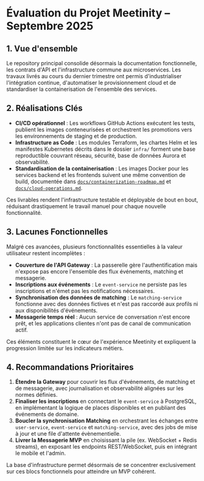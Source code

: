 # Évaluation du Projet Meetinity – Septembre 2025

## 1. Vue d'ensemble

Le repository principal consolide désormais la documentation fonctionnelle, les contrats d'API et l'infrastructure commune aux microservices. Les travaux livrés au cours du dernier trimestre ont permis d'industrialiser l'intégration continue, d'automatiser le provisionnement cloud et de standardiser la containerisation de l'ensemble des services.

## 2. Réalisations Clés

- **CI/CD opérationnel** : Les workflows GitHub Actions exécutent les tests, publient les images conteneurisées et orchestrent les promotions vers les environnements de staging et de production.
- **Infrastructure as Code** : Les modules Terraform, les chartes Helm et les manifestes Kubernetes décrits dans le dossier `infra/` forment une base reproductible couvrant réseau, sécurité, base de données Aurora et observabilité.
- **Standardisation de la containerisation** : Les images Docker pour les services backend et les frontends suivent une même convention de build, documentée dans [`docs/containerization-roadmap.md`](containerization-roadmap.md) et [`docs/cloud-operations.md`](cloud-operations.md).

Ces livrables rendent l'infrastructure testable et déployable de bout en bout, réduisant drastiquement le travail manuel pour chaque nouvelle fonctionnalité.

## 3. Lacunes Fonctionnelles

Malgré ces avancées, plusieurs fonctionnalités essentielles à la valeur utilisateur restent incomplètes :

- **Couverture de l'API Gateway** : La passerelle gère l'authentification mais n'expose pas encore l'ensemble des flux événements, matching et messagerie.
- **Inscriptions aux événements** : Le `event-service` ne persiste pas les inscriptions et n'émet pas les notifications nécessaires.
- **Synchronisation des données de matching** : Le `matching-service` fonctionne avec des données fictives et n'est pas raccordé aux profils ni aux disponibilités d'événements.
- **Messagerie temps réel** : Aucun service de conversation n'est encore prêt, et les applications clientes n'ont pas de canal de communication actif.

Ces éléments constituent le cœur de l'expérience Meetinity et expliquent la progression limitée sur les indicateurs métiers.

## 4. Recommandations Prioritaires

1. **Étendre la Gateway** pour couvrir les flux d'événements, de matching et de messagerie, avec journalisation et observabilité alignées sur les normes définies.
2. **Finaliser les inscriptions** en connectant le `event-service` à PostgreSQL, en implémentant la logique de places disponibles et en publiant des événements de domaine.
3. **Boucler la synchronisation Matching** en orchestrant les échanges entre `user-service`, `event-service` et `matching-service`, avec des jobs de mise à jour et une file d'attente évènementielle.
4. **Livrer la Messagerie MVP** en choisissant la pile (ex. WebSocket + Redis streams), en exposant les endpoints REST/WebSocket, puis en intégrant le mobile et l'admin.

La base d'infrastructure permet désormais de se concentrer exclusivement sur ces blocs fonctionnels pour atteindre un MVP cohérent.
